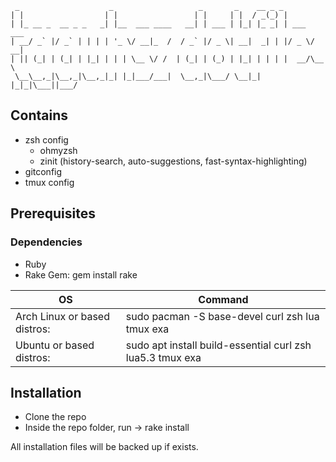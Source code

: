      _                    _                   _       _    __ _ _           
    | |                  | |                 | |     | |  / _(_) |          
    | |_ __ _  __ _ _   _| |__  ___ ____   __| | ___ | |_| |_ _| | ___  ___ 
    | __/ _` |/ _` | | | | '_ \/ __|_  /  / _` |/ _ \| __|  _| | |/ _ \/ __|
    | || (_| | (_| | |_| | | | \__ \/ /  | (_| | (_) | |_| | | | |  __/\__ \
     \__\__,_|\__,_|\__,_|_| |_|___/___|  \__,_|\___/ \__|_| |_|_|\___||___/
 

## Contains

- zsh config
  -  ohmyzsh
  -  zinit (history-search, auto-suggestions, fast-syntax-highlighting)
- gitconfig
- tmux config

## Prerequisites

### Dependencies

- Ruby
- Rake Gem: gem install rake

| OS | Command |
| -- | ------- |
| Arch Linux or based distros: | sudo pacman -S base-devel curl zsh lua tmux exa |
| Ubuntu or based distros: | sudo apt install build-essential curl zsh lua5.3 tmux exa |

## Installation

- Clone the repo
- Inside the repo folder, run -> rake install

All installation files will be backed up if exists.
